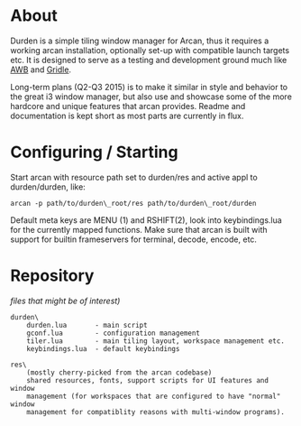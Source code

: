 About
=====

Durden is a simple tiling window manager for Arcan, thus it requires a working
arcan installation, optionally set-up with compatible launch targets etc. It is
designed to serve as a testing and development ground much like
[AWB](http://github.com/letoram/awb) and [Gridle](http://github.com/letoram/gridle).

Long-term plans (Q2-Q3 2015) is to make it similar in style and behavior to the
great i3 window manager, but also use and showcase some of the more hardcore and
unique features that arcan provides. Readme and documentation is kept short
as most parts are currently in flux.

Configuring / Starting
=====

Start arcan with resource path set to durden/res and active appl to durden/durden,
like:

    arcan -p path/to/durden\_root/res path/to/durden\_root/durden

Default meta keys are MENU (1) and RSHIFT(2), look into keybindings.lua for the
currently mapped functions. Make sure that arcan is built with support for builtin
frameservers for terminal, decode, encode, etc.

Repository
=====

_files that might be of interest)_

    durden\
        durden.lua       - main script
        gconf.lua        - configuration management
        tiler.lua        - main tiling layout, workspace management etc.
        keybindings.lua  - default keybindings

    res\
        (mostly cherry-picked from the arcan codebase)
        shared resources, fonts, support scripts for UI features and window
        management (for workspaces that are configured to have "normal" window
        management for compatiblity reasons with multi-window programs).
